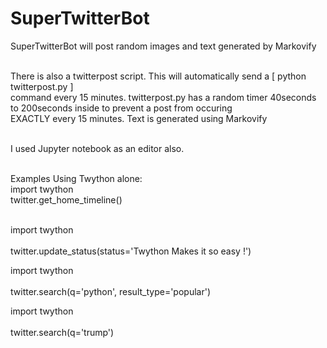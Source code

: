 # SuperTwitterBot
SuperTwitterBot will  post random images and text generated by Markovify<br /><br />

There is also a twitterpost script. This will automatically send a [ python twitterpost.py ]<br />
command every 15 minutes. twitterpost.py has a random timer 40seconds to 200seconds inside to prevent a post from occuring <br />
EXACTLY every 15 minutes. Text is generated using Markovify<br /><br />

I used Jupyter notebook as an editor also.<br /><br />




Examples Using Twython alone:<br />
import twython<br />
twitter.get_home_timeline()<br /><br />

import twython<br /><br />
twitter.update_status(status='Twython Makes it so easy !')<br />

import twython<br /><br />
twitter.search(q='python', result_type='popular')<br />


import twython<br /><br />
twitter.search(q='trump')<br />

